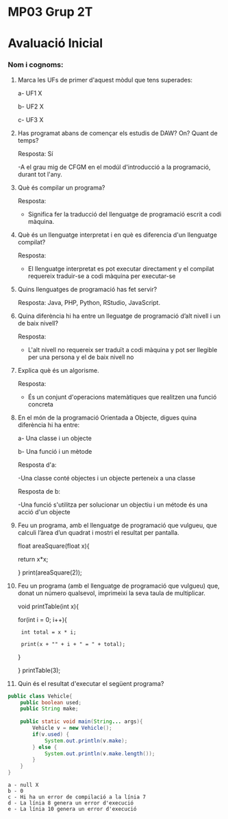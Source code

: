 # MP03 Grup 2T
# Avaluació Inicial

### Nom i cognoms:

1. Marca les UFs de primer d'aquest mòdul que tens superades:

    a- UF1 X

    b- UF2 X

    c- UF3 X

2. Has programat abans de començar els estudis de DAW? On? Quant de temps?

    Resposta: Sí 
    
    
    -A el grau mig de CFGM en el modúl d'introducció a la programació, durant tot l'any.


3. Què és compilar un programa?

    Resposta:
    
    
    - Significa fer la traducció del llenguatge de programació escrit a codi màquina.

4. Què és un llenguatge interpretat i en què es diferencia d'un llenguatge compilat?

    Resposta:


    - El llenguatge interpretat es pot executar directament y el compilat requereix traduir-se a codi màquina per executar-se

5. Quins llenguatges de programació has fet servir?

    Resposta: Java, PHP, Python, RStudio, JavaScript.


6. Quina diferència hi ha entre un lleguatge de programació d’alt nivell i un de baix nivell?

    Resposta: 


    - L'alt nivell no requereix ser traduït a codi màquina y pot ser llegible per una persona y el de baix nivell no

7. Explica què és un algorisme.

    Resposta:


    - És un conjunt d'operacions matemàtiques que realitzen una funció concreta

8. En el món de la programació Orientada a Objecte, digues quina diferència hi ha entre:

    a- Una classe i un objecte
    

    b- Una funció i un mètode
    
    
    
    Resposta d'a:


    -Una classe conté objectes i un objecte perteneix a una classe

    Resposta de b:


    -Una funció s'utilitza per solucionar un objectiu i un métode és una acció d'un objecte

9. Feu un programa, amb el llenguatge de programació que vulgueu, que calculi l’àrea d’un quadrat i mostri el resultat per pantalla.

    float areaSquare(float x){
      
      return x*x;
    
    }
    print(areaSquare(2));

9. Feu un programa (amb el llenguatge de programació que vulgueu) que, donat un número qualsevol, imprimeixi la seva taula de multiplicar.

    void printTable(int x){
      
      for(int i = 0; i++){
        
        int total = x * i;
        
        print(x + "" + i + " = " + total);
        
      }
    
    }
    printTable(3);

10. Quin és el resultat d'executar el següent programa?

```java
public class Vehicle{
    public boolean used;
    public String make;
    
    public static void main(String... args){
        Vehicle v = new Vehicle();
        if(v.used) {
            System.out.println(v.make);
        } else {
            System.out.println(v.make.length());
        }
    }
}
```

    a - null X
    b - 0
    c - Hi ha un error de compilació a la línia 7
    d - La línia 8 genera un error d'execució
    e - La línia 10 genera un error d'execució
